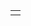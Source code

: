 <table style="border-collapse: collapse; border: none;">
        <tr style="border: none;">
            <td style="border: none;">
            </td>
        </tr>
    </table> 
